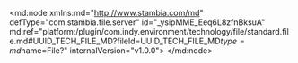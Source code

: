 <?xml version="1.0" encoding="UTF-8"?>
<md:node xmlns:md="http://www.stambia.com/md" defType="com.stambia.file.server" id="_ysipMME_Eeq6L8zfnBksuA" md:ref="platform:/plugin/com.indy.environment/technology/file/standard.file.md#UUID_TECH_FILE_MD?fileId=UUID_TECH_FILE_MD$type=md$name=File?" internalVersion="v1.0.0">
  <node defType="com.stambia.file.directory" id="_ysipMcE_Eeq6L8zfnBksuA" name="Reference_Files_Folder">
    <attribute defType="com.stambia.file.directory.path" id="_ysipMsE_Eeq6L8zfnBksuA" value="%{env:workspace_loc}%/Training/Files_In/Reference_Files"/>
    <node defType="com.stambia.file.file" id="_ysjQQME_Eeq6L8zfnBksuA" name="DiscountRanges">
      <attribute defType="com.stambia.file.file.type" id="_ysjQQcE_Eeq6L8zfnBksuA" value="DELIMITED"/>
      <attribute defType="com.stambia.file.file.charsetName" id="_ysjQQsE_Eeq6L8zfnBksuA"/>
      <attribute defType="com.stambia.file.file.lineSeparator" id="_ysjQQ8E_Eeq6L8zfnBksuA" value="0D0A"/>
      <attribute defType="com.stambia.file.file.fieldSeparator" id="_ysjQRME_Eeq6L8zfnBksuA" value="2C"/>
      <attribute defType="com.stambia.file.file.stringDelimiter" id="_ysjQRcE_Eeq6L8zfnBksuA"/>
      <attribute defType="com.stambia.file.file.decimalSeparator" id="_ysjQRsE_Eeq6L8zfnBksuA" value="2E"/>
      <attribute defType="com.stambia.file.file.lineToSkip" id="_ysjQR8E_Eeq6L8zfnBksuA" value="0"/>
      <attribute defType="com.stambia.file.file.lastLineToSkip" id="_ysjQSME_Eeq6L8zfnBksuA" value="0"/>
      <attribute defType="com.stambia.file.file.header" id="_ysjQScE_Eeq6L8zfnBksuA" value="1"/>
      <attribute defType="com.stambia.file.file.physicalName" id="_ysjQSsE_Eeq6L8zfnBksuA" value="DiscountRanges.txt"/>
      <node defType="com.stambia.file.field" id="_ysjQS8E_Eeq6L8zfnBksuA" name="max" position="2">
        <attribute defType="com.stambia.file.field.size" id="_ysjQTME_Eeq6L8zfnBksuA" value="12"/>
        <attribute defType="com.stambia.file.field.type" id="_ysjQTcE_Eeq6L8zfnBksuA" value="Numeric"/>
        <attribute defType="com.stambia.file.field.physicalName" id="_ysjQTsE_Eeq6L8zfnBksuA" value="MAX"/>
      </node>
      <node defType="com.stambia.file.field" id="_ysjQT8E_Eeq6L8zfnBksuA" name="min" position="1">
        <attribute defType="com.stambia.file.field.size" id="_ysjQUME_Eeq6L8zfnBksuA" value="12"/>
        <attribute defType="com.stambia.file.field.type" id="_ysjQUcE_Eeq6L8zfnBksuA" value="Numeric"/>
        <attribute defType="com.stambia.file.field.physicalName" id="_ysjQUsE_Eeq6L8zfnBksuA" value="MIN"/>
      </node>
      <node defType="com.stambia.file.field" id="_ysjQU8E_Eeq6L8zfnBksuA" name="range" position="3">
        <attribute defType="com.stambia.file.field.size" id="_ysjQVME_Eeq6L8zfnBksuA" value="62"/>
        <attribute defType="com.stambia.file.field.type" id="_ysjQVcE_Eeq6L8zfnBksuA" value="String"/>
        <attribute defType="com.stambia.file.field.physicalName" id="_ysjQVsE_Eeq6L8zfnBksuA" value="RANGE"/>
      </node>
    </node>
    <node defType="com.stambia.file.file" id="_ysjQV8E_Eeq6L8zfnBksuA" name="US_States">
      <attribute defType="com.stambia.file.file.type" id="_ysjQWME_Eeq6L8zfnBksuA" value="DELIMITED"/>
      <attribute defType="com.stambia.file.file.charsetName" id="_ysjQWcE_Eeq6L8zfnBksuA"/>
      <attribute defType="com.stambia.file.file.lineSeparator" id="_ysjQWsE_Eeq6L8zfnBksuA" value="0D0A"/>
      <attribute defType="com.stambia.file.file.fieldSeparator" id="_ysjQW8E_Eeq6L8zfnBksuA" value="2C"/>
      <attribute defType="com.stambia.file.file.stringDelimiter" id="_ysjQXME_Eeq6L8zfnBksuA"/>
      <attribute defType="com.stambia.file.file.decimalSeparator" id="_ysjQXcE_Eeq6L8zfnBksuA" value="2E"/>
      <attribute defType="com.stambia.file.file.lineToSkip" id="_ysjQXsE_Eeq6L8zfnBksuA" value="0"/>
      <attribute defType="com.stambia.file.file.lastLineToSkip" id="_ysjQX8E_Eeq6L8zfnBksuA" value="0"/>
      <attribute defType="com.stambia.file.file.header" id="_ysjQYME_Eeq6L8zfnBksuA" value="1"/>
      <attribute defType="com.stambia.file.file.physicalName" id="_ysjQYcE_Eeq6L8zfnBksuA" value="REF_US_STATES.csv"/>
      <node defType="com.stambia.file.field" id="_ysjQYsE_Eeq6L8zfnBksuA" name="STATE" position="2">
        <attribute defType="com.stambia.file.field.size" id="_ysjQY8E_Eeq6L8zfnBksuA" value="64"/>
        <attribute defType="com.stambia.file.field.type" id="_ysjQZME_Eeq6L8zfnBksuA" value="String"/>
        <attribute defType="com.stambia.file.field.physicalName" id="_ysjQZcE_Eeq6L8zfnBksuA" value="STATE"/>
      </node>
      <node defType="com.stambia.file.field" id="_ysjQZsE_Eeq6L8zfnBksuA" name="STATE_UPPER_CASE" position="1">
        <attribute defType="com.stambia.file.field.size" id="_ysjQZ8E_Eeq6L8zfnBksuA" value="64"/>
        <attribute defType="com.stambia.file.field.type" id="_ysjQaME_Eeq6L8zfnBksuA" value="String"/>
        <attribute defType="com.stambia.file.field.physicalName" id="_ysjQacE_Eeq6L8zfnBksuA" value="STATE_UPPER_CASE"/>
      </node>
      <node defType="com.stambia.file.field" id="_ysjQasE_Eeq6L8zfnBksuA" name="STATE_CODE" position="3">
        <attribute defType="com.stambia.file.field.size" id="_ysjQa8E_Eeq6L8zfnBksuA" value="52"/>
        <attribute defType="com.stambia.file.field.type" id="_ysjQbME_Eeq6L8zfnBksuA" value="String"/>
        <attribute defType="com.stambia.file.field.physicalName" id="_ysjQbcE_Eeq6L8zfnBksuA" value="STATE_CODE"/>
      </node>
    </node>
    <node defType="com.stambia.file.file" id="_ysjQbsE_Eeq6L8zfnBksuA" name="Time">
      <attribute defType="com.stambia.file.file.type" id="_ysjQb8E_Eeq6L8zfnBksuA" value="DELIMITED"/>
      <attribute defType="com.stambia.file.file.charsetName" id="_ysjQcME_Eeq6L8zfnBksuA"/>
      <attribute defType="com.stambia.file.file.lineSeparator" id="_ysjQccE_Eeq6L8zfnBksuA" value="0D0A"/>
      <attribute defType="com.stambia.file.file.fieldSeparator" id="_ysjQcsE_Eeq6L8zfnBksuA" value="3B"/>
      <attribute defType="com.stambia.file.file.stringDelimiter" id="_ysjQc8E_Eeq6L8zfnBksuA"/>
      <attribute defType="com.stambia.file.file.decimalSeparator" id="_ysjQdME_Eeq6L8zfnBksuA" value="2E"/>
      <attribute defType="com.stambia.file.file.lineToSkip" id="_ysjQdcE_Eeq6L8zfnBksuA" value="0"/>
      <attribute defType="com.stambia.file.file.lastLineToSkip" id="_ysjQdsE_Eeq6L8zfnBksuA" value="0"/>
      <attribute defType="com.stambia.file.file.header" id="_ysjQd8E_Eeq6L8zfnBksuA" value="0"/>
      <attribute defType="com.stambia.file.file.physicalName" id="_ysjQeME_Eeq6L8zfnBksuA" value="Time.csv"/>
      <node defType="com.stambia.file.field" id="_ysjQecE_Eeq6L8zfnBksuA" name="DAY_DATE" position="1">
        <attribute defType="com.stambia.file.field.size" id="_ysjQesE_Eeq6L8zfnBksuA" value="66"/>
        <attribute defType="com.stambia.file.field.type" id="_ysjQe8E_Eeq6L8zfnBksuA" value="String"/>
        <attribute defType="com.stambia.file.field.physicalName" id="_ysjQfME_Eeq6L8zfnBksuA" value="DAY_DATE"/>
      </node>
    </node>
    <node defType="com.stambia.file.file" id="_ysjQfcE_Eeq6L8zfnBksuA" name="US_Cities">
      <attribute defType="com.stambia.file.file.type" id="_ysjQfsE_Eeq6L8zfnBksuA" value="POSITIONAL"/>
      <attribute defType="com.stambia.file.file.charsetName" id="_ysjQf8E_Eeq6L8zfnBksuA"/>
      <attribute defType="com.stambia.file.file.lineSeparator" id="_ysjQgME_Eeq6L8zfnBksuA" value="0D0A"/>
      <attribute defType="com.stambia.file.file.fieldSeparator" id="_ysjQgcE_Eeq6L8zfnBksuA" value="3B"/>
      <attribute defType="com.stambia.file.file.stringDelimiter" id="_ysjQgsE_Eeq6L8zfnBksuA"/>
      <attribute defType="com.stambia.file.file.decimalSeparator" id="_ysjQg8E_Eeq6L8zfnBksuA" value="2E"/>
      <attribute defType="com.stambia.file.file.lineToSkip" id="_ysjQhME_Eeq6L8zfnBksuA" value="0"/>
      <attribute defType="com.stambia.file.file.lastLineToSkip" id="_ysjQhcE_Eeq6L8zfnBksuA" value="0"/>
      <attribute defType="com.stambia.file.file.header" id="_ysjQhsE_Eeq6L8zfnBksuA" value="0"/>
      <attribute defType="com.stambia.file.file.physicalName" id="_ysjQh8E_Eeq6L8zfnBksuA" value="ref_us_cities.txt"/>
      <attribute defType="com.stambia.file.file.nameHelper" id="_ysjQiME_Eeq6L8zfnBksuA" value="ZIP_CODE;CITY;STATE_CODE"/>
      <attribute defType="com.stambia.file.file.positionHelper" id="_ysjQicE_Eeq6L8zfnBksuA" value="1;6;78"/>
      <attribute defType="com.stambia.file.file.sizeHelper" id="_ysjQisE_Eeq6L8zfnBksuA" value="5;72;10"/>
      <attribute defType="com.stambia.file.file.decimalHelper" id="_ysjQi8E_Eeq6L8zfnBksuA"/>
      <attribute defType="com.stambia.file.file.typeHelper" id="_ysjQjME_Eeq6L8zfnBksuA" value="String;String;String"/>
      <attribute defType="com.stambia.file.file.formatHelper" id="_ysjQjcE_Eeq6L8zfnBksuA"/>
      <node defType="com.stambia.file.field" id="_ysjQjsE_Eeq6L8zfnBksuA" name="ZIP_CODE" position="1">
        <attribute defType="com.stambia.file.field.size" id="_ysjQj8E_Eeq6L8zfnBksuA" value="5"/>
        <attribute defType="com.stambia.file.field.type" id="_ysjQkME_Eeq6L8zfnBksuA" value="String"/>
        <attribute defType="com.stambia.file.field.physicalName" id="_ysjQkcE_Eeq6L8zfnBksuA" value="ZIP_CODE"/>
      </node>
      <node defType="com.stambia.file.field" id="_ysjQksE_Eeq6L8zfnBksuA" name="CITY" position="6">
        <attribute defType="com.stambia.file.field.size" id="_ysjQk8E_Eeq6L8zfnBksuA" value="72"/>
        <attribute defType="com.stambia.file.field.type" id="_ysjQlME_Eeq6L8zfnBksuA" value="String"/>
        <attribute defType="com.stambia.file.field.physicalName" id="_ysjQlcE_Eeq6L8zfnBksuA" value="CITY"/>
      </node>
      <node defType="com.stambia.file.field" id="_ysj3UME_Eeq6L8zfnBksuA" name="STATE_CODE" position="78">
        <attribute defType="com.stambia.file.field.size" id="_ysj3UcE_Eeq6L8zfnBksuA" value="10"/>
        <attribute defType="com.stambia.file.field.type" id="_ysj3UsE_Eeq6L8zfnBksuA" value="String"/>
        <attribute defType="com.stambia.file.field.physicalName" id="_ysj3U8E_Eeq6L8zfnBksuA" value="STATE_CODE"/>
      </node>
    </node>
  </node>
  <node defType="com.stambia.file.directory" id="_ysj3VME_Eeq6L8zfnBksuA" name="Statistic_Report_Folder">
    <attribute defType="com.stambia.file.directory.path" id="_ysj3VcE_Eeq6L8zfnBksuA" value="%{env:workspace_loc}%\Training\Files_Out\Statistic_Report"/>
  </node>
</md:node>